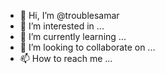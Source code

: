 - 👋 Hi, I’m @troublesamar
- 👀 I’m interested in ...
- 🌱 I’m currently learning ...
- 💞️ I’m looking to collaborate on ...
- 📫 How to reach me ...

<!---
troublesamar/troublesamar is a ✨ special ✨ repository because its `README.md` (this file) appears on your GitHub profile.
You can click the Preview link to take a look at your changes.
--->
